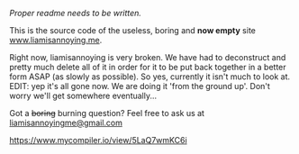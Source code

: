 _Proper readme needs to be written._

This is the source code of the useless, boring and **now empty** site www.liamisannoying.me.

Right now, liamisannoying is very broken. We have had to deconstruct and pretty much delete all of it in order for it to be put back together in a better form ASAP (as slowly as possible). So yes, currently it isn't much to look at.
EDIT: yep it's all gone now. We are doing it 'from the ground up'. Don't worry we'll get somewhere eventually... 

Got a ~~boring~~ burning question? Feel free to ask us at <a href="mailto:liamisannoyingme@gmail.com">liamisannoyingme@gmail.com</a>

https://www.mycompiler.io/view/5LaQ7wmKC6i
 
